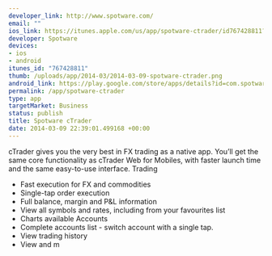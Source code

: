 ```yaml
--- 
developer_link: http://www.spotware.com/
email: ""
ios_link: https://itunes.apple.com/us/app/spotware-ctrader/id767428811?ls=1%26mt=8
developer: Spotware
devices: 
- ios
- android
itunes_id: "767428811"
thumb: /uploads/app/2014-03/2014-03-09-spotware-ctrader.png
android_link: https://play.google.com/store/apps/details?id=com.spotware.ct
permalink: /app/spotware-ctrader
type: app
targetMarket: Business
status: publish
title: Spotware cTrader
date: 2014-03-09 22:39:01.499168 +00:00
---
```


cTrader gives you the very best in FX trading as a native app.
You’ll get the same core functionality as cTrader Web for Mobiles, with faster launch time and the same easy-to-use interface.
Trading
- Fast execution for FX and commodities
- Single-tap order execution
- Full balance, margin and P&L information
- View all symbols and rates, including from your favourites list
- Charts available
Accounts
- Complete accounts list - switch account with a single tap.
- View trading history
- View and m
